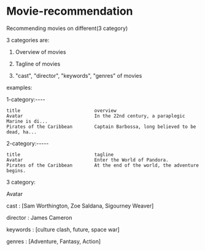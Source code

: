 # Movie-recommendation
Recommending movies on different(3 category)

3 categories are: 
1. Overview of movies

2. Tagline of movies
                  
3. "cast", "director", "keywords", "genres" of movies

examples:

1-category:----

    title                           overview  
    Avatar                          In the 22nd century, a paraplegic Marine is di... 
    Pirates of the Caribbean        Captain Barbossa, long believed to be dead, ha...
                                                                                                   
2-category:-----
 
    title                           tagline 
    Avatar                          Enter the World of Pandora.
    Pirates of the Caribbean        At the end of the world, the adventure begins.    
    
3 category: 

Avatar  

cast	     :                       [Sam Worthington, Zoe Saldana, Sigourney Weaver]	
 
director	 :                        James Cameron	

keywords	 :                        [culture clash, future, space war]

genres     :                         [Adventure, Fantasy, Action] 
   
